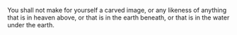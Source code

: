 You shall not make for yourself a carved image, or any likeness of anything that is in heaven above, or that is in the earth beneath, or that is in the water under the earth.
